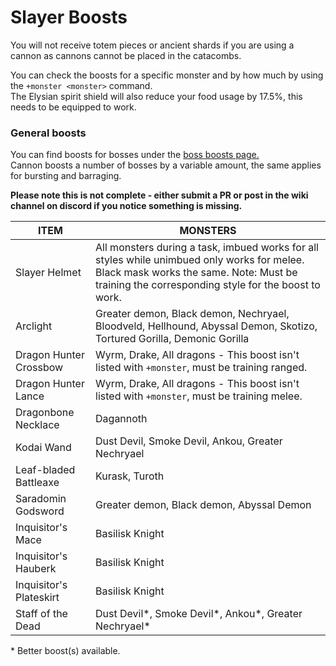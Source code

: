 # Slayer Boosts

You will not receive totem pieces or ancient shards if you are using a cannon as cannons cannot be placed in the catacombs.

You can check the boosts for a specific monster and by how much by using the `+monster <monster>` command.\
The Elysian spirit shield will also reduce your food usage by 17.5%, this needs to be equipped to work.

### General boosts

You can find boosts for bosses under the [boss boosts page.](https://wiki.oldschool.gg/bosses/boosts-and-requirements)\
Cannon boosts a number of bosses by a variable amount, the same applies for bursting and barraging.

**Please note this is not complete - either submit a PR or post in the wiki channel on discord if you notice something is missing.**

| **ITEM**                | MONSTERS                                                                                                                                                                                      |
| ----------------------- | --------------------------------------------------------------------------------------------------------------------------------------------------------------------------------------------- |
| Slayer Helmet           | All monsters during a task, imbued works for all styles while unimbued only works for melee. Black mask works the same. Note: Must be training the corresponding style for the boost to work. |
| Arclight                | Greater demon, Black demon, Nechryael, Bloodveld, Hellhound, Abyssal Demon, Skotizo, Tortured Gorilla, Demonic Gorilla                                                                        |
| Dragon Hunter Crossbow  | Wyrm, Drake, All dragons - This boost isn't listed with `+monster`, must be training ranged.                                                                                                  |
| Dragon Hunter Lance     | Wyrm, Drake, All dragons - This boost isn't listed with `+monster`, must be training melee.                                                                                                   |
| Dragonbone Necklace     | Dagannoth                                                                                                                                                                                     |
| Kodai Wand              | Dust Devil, Smoke Devil, Ankou, Greater Nechryael                                                                                                                                             |
| Leaf-bladed Battleaxe   | Kurask, Turoth                                                                                                                                                                                |
| Saradomin Godsword      | Greater demon, Black demon, Abyssal Demon                                                                                                                                                     |
| Inquisitor's Mace       | Basilisk Knight                                                                                                                                                                               |
| Inquisitor's Hauberk    | Basilisk Knight                                                                                                                                                                               |
| Inquisitor's Plateskirt | Basilisk Knight                                                                                                                                                                               |
| Staff of the Dead       | Dust Devil\*, Smoke Devil\*, Ankou\*, Greater Nechryael\*                                                                                                                                     |

\* Better boost(s) available.
